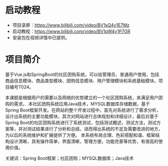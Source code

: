 # 启动教程

- 项目录屏：https://www.bilibili.com/video/BV1sQ4y1E7Mz
- 启动教程：https://www.bilibili.com/video/BV1pW4y1P7GR
- 安装包在视频详情中已提供。


# 项目简介
基于Vue.js和SpringBoot的社区团购系统，可以给管理员、普通用户使用，包括商品信息模块、商品类型模块、团购信息模块、用户管理模块和系统基础模块，项目编号T024。

本课题是根据用户的需要以及网络的优势建立的一个社区团购系统，来满足用户团购的需求。
本社区团购系统应用Java技术，MYSQL数据库存储数据，基于Spring Boot框架开发。在网站的整个开发过程中，首先对系统进行了需求分析，设计出系统的主要功能模块，其次对网站进行总体规划和详细设计，最后对基于Spring Boot的社区团购系统进行了系统测试，包括测试概述，测试方法，测试方案等，并对测试结果进行了分析和总结，进而得出系统的不足及需要改进的地方，为以后的系统维护和扩展提供了方便。
本系统布局合理、色彩搭配和谐、框架结构设计清晰，具有操作简单，界面清晰，管理方便，功能完善等优势，有很高的使用价值。

关键词：Spring Boot框架；社区团购；MYSQL数据库；Java技术


